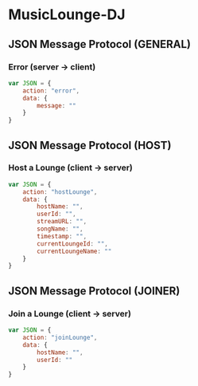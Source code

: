 # MusicLounge-DJ
## JSON Message Protocol (GENERAL)

### Error (server → client)
```javascript
var JSON = {
    action: "error",
    data: {
        message: ""
    }
}
```

## JSON Message Protocol (HOST)

### Host a Lounge (client → server)
```javascript
var JSON = {
    action: "hostLounge",
    data: {
        hostName: "",
        userId: "",
        streamURL: "",
        songName: "",
        timestamp: "",
        currentLoungeId: "",
        currentLoungeName: ""
    }
}

```

## JSON Message Protocol (JOINER)

### Join a Lounge (client → server)
```javascript
var JSON = {
    action: "joinLounge",
    data: {
        hostName: "",
        userId: ""
    }
}
```

